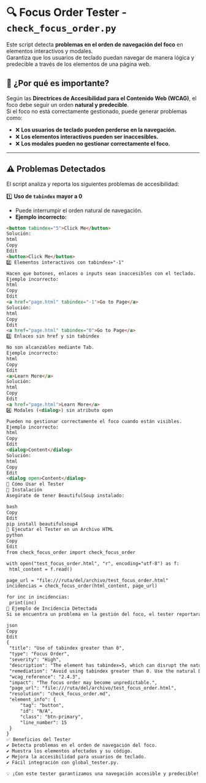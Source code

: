 # 🔍 Focus Order Tester - `check_focus_order.py`

Este script detecta **problemas en el orden de navegación del foco** en elementos interactivos y modales.  
Garantiza que los usuarios de teclado puedan navegar de manera lógica y predecible a través de los elementos de una página web.  

## 📌 ¿Por qué es importante?
Según las **Directrices de Accesibilidad para el Contenido Web (WCAG)**, el foco debe seguir un orden **natural y predecible**.  
Si el foco no está correctamente gestionado, puede generar problemas como:

- ❌ **Los usuarios de teclado pueden perderse en la navegación.**
- ❌ **Los elementos interactivos pueden ser inaccesibles.**
- ❌ **Los modales pueden no gestionar correctamente el foco.**

---

## ⚠️ **Problemas Detectados**
El script analiza y reporta los siguientes problemas de accesibilidad:

1️⃣ **Uso de `tabindex` mayor a 0**  
   - Puede interrumpir el orden natural de navegación.  
   - **Ejemplo incorrecto:**  
   ```html
   <button tabindex="5">Click Me</button>
Solución:
html
Copy
Edit
<button>Click Me</button>
2️⃣ Elementos interactivos con tabindex="-1"

Hacen que botones, enlaces o inputs sean inaccesibles con el teclado.
Ejemplo incorrecto:
html
Copy
Edit
<a href="page.html" tabindex="-1">Go to Page</a>
Solución:
html
Copy
Edit
<a href="page.html" tabindex="0">Go to Page</a>
3️⃣ Enlaces sin href y sin tabindex

No son alcanzables mediante Tab.
Ejemplo incorrecto:
html
Copy
Edit
<a>Learn More</a>
Solución:
html
Copy
Edit
<a href="page.html">Learn More</a>
4️⃣ Modales (<dialog>) sin atributo open

Pueden no gestionar correctamente el foco cuando están visibles.
Ejemplo incorrecto:
html
Copy
Edit
<dialog>Content</dialog>
Solución:
html
Copy
Edit
<dialog open>Content</dialog>
🚀 Cómo Usar el Tester
📌 Instalación
Asegúrate de tener BeautifulSoup instalado:

bash
Copy
Edit
pip install beautifulsoup4
📌 Ejecutar el Tester en un Archivo HTML
python
Copy
Edit
from check_focus_order import check_focus_order

with open("test_focus_order.html", "r", encoding="utf-8") as f:
    html_content = f.read()

page_url = "file:///ruta/del/archivo/test_focus_order.html"
incidencias = check_focus_order(html_content, page_url)

for inc in incidencias:
    print(inc)
📄 Ejemplo de Incidencia Detectada
Si se encuentra un problema en la gestión del foco, el tester reportará:

json
Copy
Edit
{
    "title": "Use of tabindex greater than 0",
    "type": "Focus Order",
    "severity": "High",
    "description": "The element has tabindex=5, which can disrupt the natural focus order.",
    "remediation": "Avoid using tabindex greater than 0. Use the natural DOM order.",
    "wcag_reference": "2.4.3",
    "impact": "The focus order may become unpredictable.",
    "page_url": "file:///ruta/del/archivo/test_focus_order.html",
    "resolution": "check_focus_order.md",
    "element_info": {
        "tag": "button",
        "id": "N/A",
        "class": "btn-primary",
        "line_number": 15
    }
}
✅ Beneficios del Tester
✔ Detecta problemas en el orden de navegación del foco.
✔ Muestra los elementos afectados y su código.
✔ Mejora la accesibilidad para usuarios de teclado.
✔ Fácil integración con global_tester.py.

💡 ¡Con este tester garantizamos una navegación accesible y predecible! 🚀